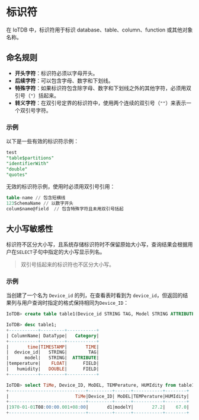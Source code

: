 <!--

    Licensed to the Apache Software Foundation (ASF) under one
    or more contributor license agreements.  See the NOTICE file
    distributed with this work for additional information
    regarding copyright ownership.  The ASF licenses this file
    to you under the Apache License, Version 2.0 (the
    "License"); you may not use this file except in compliance
    with the License.  You may obtain a copy of the License at
    
        http://www.apache.org/licenses/LICENSE-2.0
    
    Unless required by applicable law or agreed to in writing,
    software distributed under the License is distributed on an
    "AS IS" BASIS, WITHOUT WARRANTIES OR CONDITIONS OF ANY
    KIND, either express or implied.  See the License for the
    specific language governing permissions and limitations
    under the License.

-->

# 标识符

在 IoTDB 中，标识符用于标识 database、table、column、function 或其他对象名称。

## 命名规则

- **开头字符**：标识符必须以字母开头。
- **后续字符**：可以包含字母、数字和下划线。
- **特殊字符**：如果标识符包含除字母、数字和下划线之外的其他字符，必须用双引号（`"`）括起来。
- **转义字符**：在双引号定界的标识符中，使用两个连续的双引号（`""`）来表示一个双引号字符。

### 示例

以下是一些有效的标识符示例：

```sql
test
"table$partitions"
"identifierWith"
"double"
"quotes"
```

无效的标识符示例，使用时必须用双引号引用：

```sql
table-name // 包含短横线
123SchemaName // 以数字开头
colum$name@field  // 包含特殊字符且未用双引号括起
```

## 大小写敏感性

标识符不区分大小写，且系统存储标识符时不保留原始大小写，查询结果会根据用户在`SELECT`子句中指定的大小写显示列名。

> 双引号括起来的标识符也不区分大小写。

### 示例

当创建了一个名为 `Device_id` 的列，在查看表时看到为 `device_id`，但返回的结果列与用户查询时指定的格式保持相同为`Device_ID`：

```sql
IoTDB> create table table1(Device_id STRING TAG, Model STRING ATTRIBUTE, TemPerature FLOAT FIELD, Humidity DOUBLE FIELD)

IoTDB> desc table1;
+-----------+---------+-----------+
| ColumnName| DataType|   Category|
+-----------+---------+-----------+
|       time|TIMESTAMP|       TIME|
|  device_id|   STRING|        TAG|
|      model|   STRING|  ATTRIBUTE|
|temperature|    FLOAT|      FIELD|
|   humidity|   DOUBLE|      FIELD|
+-----------+---------+-----------+

IoTDB> select TiMe, Device_ID, MoDEL, TEMPerature, HUMIdity from table1;
+-----------------------------+---------+------+-----------+--------+
|                         TiMe|Device_ID| MoDEL|TEMPerature|HUMIdity|
+-----------------------------+---------+------+-----------+--------+
|1970-01-01T08:00:00.001+08:00|       d1|modelY|       27.2|    67.0|
+-----------------------------+---------+------+-----------+--------+
```